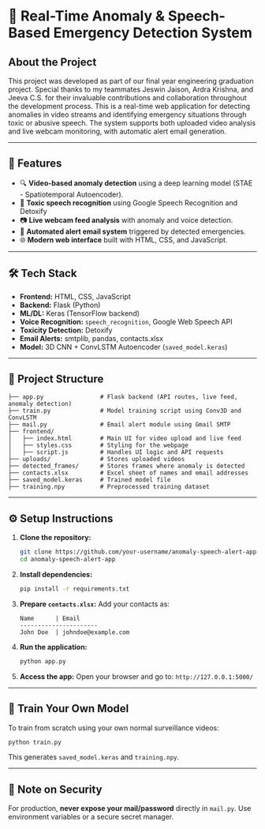 # 🎥 Real-Time Anomaly & Speech-Based Emergency Detection System
## About the Project
This project was developed as part of our final year engineering graduation project. Special thanks to my teammates Jeswin Jaison, Ardra Krishna, and Jeeva C.S. for their invaluable contributions and collaboration throughout the development process.
This is a real-time web application for detecting anomalies in video streams and identifying emergency situations through toxic or abusive speech. The system supports both uploaded video analysis and live webcam monitoring, with automatic alert email generation.

---

## 🚀 Features

- 🔍 **Video-based anomaly detection** using a deep learning model (STAE - Spatiotemporal Autoencoder).
- 🧠 **Toxic speech recognition** using Google Speech Recognition and Detoxify 
- 📷 **Live webcam feed analysis** with anomaly and voice detection.
- 📩 **Automated alert email system** triggered by detected emergencies.
- 🌐 **Modern web interface** built with HTML, CSS, and JavaScript.

---

## 🛠️ Tech Stack

- **Frontend:** HTML, CSS, JavaScript
- **Backend:** Flask (Python)
- **ML/DL:** Keras (TensorFlow backend)
- **Voice Recognition:** `speech_recognition`, Google Web Speech API
- **Toxicity Detection:** Detoxify
- **Email Alerts:** smtplib, pandas, contacts.xlsx
- **Model:** 3D CNN + ConvLSTM Autoencoder (`saved_model.keras`)

---

## 📁 Project Structure

```
├── app.py                # Flask backend (API routes, live feed, anomaly detection)
├── train.py              # Model training script using Conv3D and ConvLSTM
├── mail.py               # Email alert module using Gmail SMTP
├── frontend/
│   ├── index.html        # Main UI for video upload and live feed
│   ├── styles.css        # Styling for the webpage
│   ├── script.js         # Handles UI logic and API requests
├── uploads/              # Stores uploaded videos
├── detected_frames/      # Stores frames where anomaly is detected
├── contacts.xlsx         # Excel sheet of names and email addresses
├── saved_model.keras     # Trained model file
├── training.npy          # Preprocessed training dataset
```

---

## ⚙️ Setup Instructions

1. **Clone the repository:**
   ```bash
   git clone https://github.com/your-username/anomaly-speech-alert-app.git
   cd anomaly-speech-alert-app
   ```

2. **Install dependencies:**
   ```bash
   pip install -r requirements.txt
   ```

3. **Prepare `contacts.xlsx`:**
   Add your contacts as:
   ```
   Name      | Email
   ----------------------
   John Doe  | johndoe@example.com
   ```

4. **Run the application:**
   ```bash
   python app.py
   ```

5. **Access the app:**
   Open your browser and go to: `http://127.0.0.1:5000/`

---

## 🧪 Train Your Own Model

To train from scratch using your own normal surveillance videos:
```bash
python train.py
```
This generates `saved_model.keras` and `training.npy`.

---

## 🔐 Note on Security

For production, **never expose your mail/password** directly in `mail.py`. Use environment variables or a secure secret manager.



